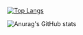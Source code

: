 <!--
**wien0128/wien0128** is a ✨ _special_ ✨ repository because its `README.md` (this file) appears on your GitHub profile.

Here are some ideas to get you started:

- 🔭 I’m currently working on ...
- 🌱 I’m currently learning ...
- 👯 I’m looking to collaborate on ...
- 🤔 I’m looking for help with ...
- 💬 Ask me about ...
- 📫 How to reach me: ...
- 😄 Pronouns: ...
- ⚡ Fun fact: ...
-->
[![Top Langs](https://github-readme-stats.vercel.app/api/top-langs/?username=wien0128&layout=compact&theme=dark)](https://github.com/wien0128/github-readme-stats)

![Anurag's GitHub stats](https://github-readme-stats.vercel.app/api?username=wien0128&show_icons=true&theme=dark)
